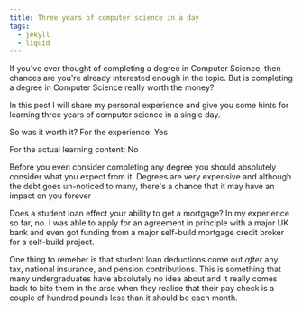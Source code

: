 ```yaml
---
title: Three years of computer science in a day
tags:
  - jekyll
  - liquid
---
```


If you've ever thought of completing a degree in Computer Science, then chances are you're already interested enough in the topic. But is completing a degree in Computer Science really worth the money?

In this post I will share my personal experience and give you some hints for learning three years of computer science in a single day.

<!--more-->

So was it worth it? For the experience: Yes

For the actual learning content: No

Before you even consider completing any degree you should absolutely consider what you expect from it. Degrees are very expensive and although the debt goes un-noticed to many, there's a chance that it may have an impact on you forever

Does a student loan effect your ability to get a mortgage?
In my experience so far, no. I was able to apply for an agreement in principle with a major UK bank and even got funding from a major self-build mortgage credit broker for a self-build project.

One thing to remeber is that student loan deductions come out *after* any tax, national insurance, and pension contributions. This is something that many undergraduates have absolutely no idea about and it really comes back to bite them in the arse when they realise that their pay check is a couple of hundred pounds less than it should be each month.

 
